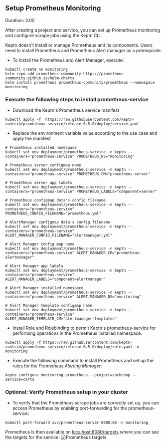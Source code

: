 
## Setup Prometheus Monitoring
Duration: 3:00

After creating a project and service, you can set up Prometheus monitoring and configure scrape jobs using the Keptn CLI. 

Keptn doesn't install or manage Prometheus and its components. Users need to install Prometheus and Prometheus Alert manager as a prerequisite. 

* To install the Prometheus and Alert Manager, execute:
<!-- command -->
```
kubectl create ns monitoring
helm repo add prometheus-community https://prometheus-community.github.io/helm-charts
helm install prometheus prometheus-community/prometheus --namespace monitoring
```

### Execute the following steps to install prometheus-service

* Download the Keptn's Prometheus service manifest
<!-- command -->
```
kubectl apply -f  https://raw.githubusercontent.com/keptn-contrib/prometheus-service/release-0.5.0/deploy/service.yaml
```

* Replace the environment variable value according to the use case and apply the manifest
<!-- command -->
```
# Prometheus installed namespace
kubectl set env deployment/prometheus-service -n keptn --containers="prometheus-service" PROMETHEUS_NS="monitoring"

# Prometheus server configmap name
kubectl set env deployment/prometheus-service -n keptn --containers="prometheus-service" PROMETHEUS_CM="prometheus-server"

# Prometheus server app labels
kubectl set env deployment/prometheus-service -n keptn --containers="prometheus-service" PROMETHEUS_LABELS="component=server"

# Prometheus configmap data's config filename
kubectl set env deployment/prometheus-service -n keptn --containers="prometheus-service" PROMETHEUS_CONFIG_FILENAME="prometheus.yml"

# AlertManager configmap data's config filename
kubectl set env deployment/prometheus-service -n keptn --containers="prometheus-service" ALERT_MANAGER_CONFIG_FILENAME="alertmanager.yml"

# Alert Manager config map name
kubectl set env deployment/prometheus-service -n keptn --containers="prometheus-service" ALERT_MANAGER_CM="prometheus-alertmanager"

# Alert Manager app labels
kubectl set env deployment/prometheus-service -n keptn --containers="prometheus-service" ALERT_MANAGER_LABELS="component=alertmanager"

# Alert Manager installed namespace
kubectl set env deployment/prometheus-service -n keptn --containers="prometheus-service" ALERT_MANAGER_NS="monitoring"

# Alert Manager template configmap name
kubectl set env deployment/prometheus-service -n keptn --containers="prometheus-service" ALERT_MANAGER_TEMPLATE_CM="alertmanager-templates"
```

* Install Role and Rolebinding to permit Keptn's prometheus-service for performing operations in the Prometheus installed namespace.
<!-- command -->
```
kubectl apply -f https://raw.githubusercontent.com/keptn-contrib/prometheus-service/release-0.5.0/deploy/role.yaml -n monitoring
```

<!-- 
bash wait_for_deployment_in_namespace "prometheus-service" "keptn" 
bash wait_for_deployment_in_namespace "prometheus-service-monitoring-configure-distributor" "keptn" 
sleep 10
-->
    

* Execute the following command to install Prometheus and set up the rules for the *Prometheus Alerting Manager*:
<!-- command -->
```
keptn configure monitoring prometheus --project=sockshop --service=carts
```

<!-- bash wait_for_deployment_in_namespace "alertmanager" "monitoring" -->
<!-- bash wait_for_deployment_in_namespace "prometheus-deployment" "monitoring" -->

### Optional: Verify Prometheus setup in your cluster

* To verify that the Prometheus scrape jobs are correctly set up, you can access Prometheus by enabling port-forwarding for the prometheus-service:
<!-- command -->
```
kubectl port-forward svc/prometheus-server 8080:80 -n monitoring
```

Prometheus is then available on [localhost:8080/targets](http://localhost:8080/targets) where you can see the targets for the service:
![Prometheus targets](./assets/prometheus-targets.png")
